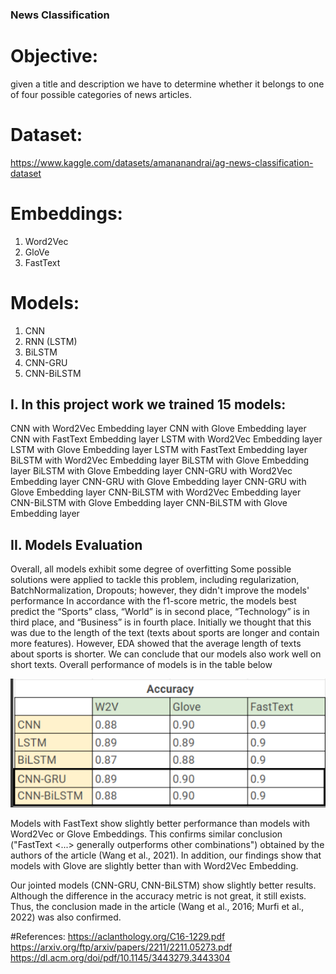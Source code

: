 ### News Classification

# Objective: 
given a title and description we have to determine whether it belongs to one of four possible categories of news articles.
# Dataset: 
https://www.kaggle.com/datasets/amananandrai/ag-news-classification-dataset

# Embeddings:
1. Word2Vec
2. GloVe
3. FastText

# Models:
1. CNN
2. RNN (LSTM)
3. BiLSTM
4. CNN-GRU
5. CNN-BiLSTM


## I. In this project work we trained 15 models:

CNN with Word2Vec Embedding layer
CNN with Glove Embedding layer
CNN with FastText Embedding layer
LSTM with Word2Vec Embedding layer
LSTM with Glove Embedding layer
LSTM with FastText Embedding layer
BiLSTM with Word2Vec Embedding layer
BiLSTM with Glove Embedding layer
BiLSTM with Glove Embedding layer
CNN-GRU with Word2Vec Embedding layer
CNN-GRU with Glove Embedding layer
CNN-GRU with Glove Embedding layer
CNN-BiLSTM with Word2Vec Embedding layer
CNN-BiLSTM with Glove Embedding layer
CNN-BiLSTM with Glove Embedding layer

## II. Models Evaluation

Overall, all models exhibit some degree of overfitting
Some possible solutions were applied to tackle this problem, including regularization, BatchNormalization, Dropouts; however, they didn't improve the models' performance
In accordance with the f1-score metric, the models best predict the “Sports” class, “World” is in second place, “Technology” is in third place, and “Business” is in fourth place. Initially we thought that this was due to the length of the text (texts about sports are longer and contain more features). However, EDA showed that the average length of texts about sports is shorter. We can conclude that our models also work well on short texts.
Overall performance of models is in the table below

![](accuracy.png)

Models with FastText show slightly better performance than models with Word2Vec or Glove Embeddings. This confirms similar conclusion ("FastText <...> generally outperforms other combinations") obtained by the authors of the article (Wang et al., 2021). In addition, our findings show that models with Glove are slightly better than with Word2Vec Embedding.

Our jointed models (CNN-GRU, CNN-BiLSTM) show slightly better results. Although the difference in the accuracy metric is not great, it still exists. Thus, the conclusion made in the article (Wang et al., 2016; Murfi et al., 2022) was also confirmed.

#References:
https://aclanthology.org/C16-1229.pdf
https://arxiv.org/ftp/arxiv/papers/2211/2211.05273.pdf
https://dl.acm.org/doi/pdf/10.1145/3443279.3443304
